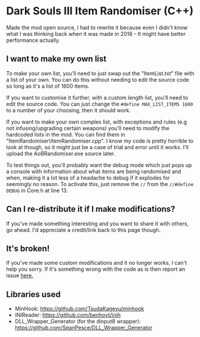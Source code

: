 # Dark Souls III Item Randomiser (C++)

Made the mod open source, I had to rewrite it because even I didn't know what I was thinking back when it was made in 2018 - It might have better performance actually.

## I want to make my own list

To make your own list, you'll need to just swap out the "ItemList.txt" file with a list of your own. You can do this without needing to edit the source code so long as it's a list of 1600 items.

If you want to customise it further, with a custom length list, you'll need to edit the source code. You can just change the `#define MAX_LIST_ITEMS 1600` to a number of your choosing, then it should work. 

If you want to make your own complex list, with exceptions and rules (e.g not infusing/upgrading certain weapons) you'll need to modify the hardcoded lists in the mod. You can find them in "ItemRandomiser\ItemRandomiser.cpp". I know my code is pretty horrible to look at though, so it might just be a case of trial and error until it works. I'll upload the AoBRandomiser.exe source later.

To test things out, you'll probably want the debug mode which just pops up a console with information about what items are being randomised and when, making it a lot less of a headache to debug if it explodes for seemingly no reason. To activate this, just remove the `//` from the `//#define DEBUG` in Core.h at line 13.

## Can I re-distribute it if I make modifications?

If you've made something interesting and you want to share it with others, go ahead. I'd appreciate a credit/link back to this page though.

## It's broken!

If you've made some custom modifications and it no longer works, I can't help you sorry. If it's something wrong with the code as is then report an issue [here.](https://github.com/LukeYui/DS3-Item-Randomiser-OS/issues)

## Libraries used


- MinHook: https://github.com/TsudaKageyu/minhook
- INIReader: https://github.com/benhoyt/inih
- DLL_Wrapper_Generator (for the dinput8 wrapper): https://github.com/SeanPesce/DLL_Wrapper_Generator
